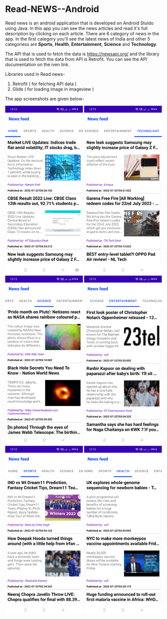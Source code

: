 # Read-NEWS--Android

Read news is an android application that is developed on Android Stuido using Java. In this app you can see the news articles and read it's full description by clicking on each article. There are 6 category of news in the app. In the first category you'll see the latest news of India and other 5 categoriess are **Sports**, **Health**, **Entertainment**, **Science** and **Technology**.

The API that is used to fetch the data is https://newsapi.org/ and the library that is used to fetch the data from API is Retrofit. You can see the API documentation on the iven link.

Libraries used in Read news-

1) Retrofit ( for fetching API data )
2) Glide ( for loading image in imageview )

The app screenshots are given below-

<p float="left">
  <img src="https://github.com/SahilMadridista/Read-NEWS--Android/blob/master/screenshots/1.jpg" width="250" />
  <img src="https://github.com/SahilMadridista/Read-NEWS--Android/blob/master/screenshots/2.jpg" width="250" />
  <img src="https://github.com/SahilMadridista/Read-NEWS--Android/blob/master/screenshots/3.jpg" width="250" />
  <img src="https://github.com/SahilMadridista/Read-NEWS--Android/blob/master/screenshots/4.jpg" width="250" />
  <img src="https://github.com/SahilMadridista/Read-NEWS--Android/blob/master/screenshots/5.jpg" width="250" />
  <img src="https://github.com/SahilMadridista/Read-NEWS--Android/blob/master/screenshots/6.jpg" width="250" />
</p>
